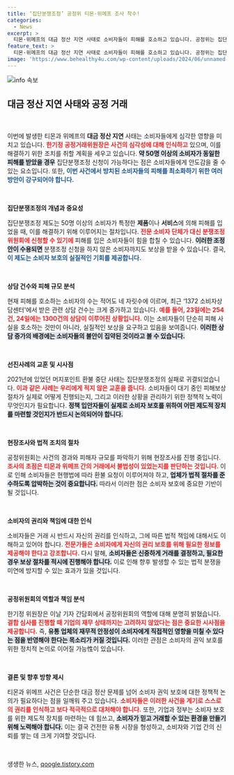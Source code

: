 ```yaml
---
title: ‘집단분쟁조정’ 공정위 티몬·위메프 조사 착수!
categories:
  - News
excerpt: >
  티몬·위메프의 대금 정산 지연 사태로 소비자들이 피해를 호소하고 있습니다. 공정위는 집단분쟁조정 신청을 허가하며 현장 조사를 시작했습니다. 소비자들의 불안감이 커지는 가운데, 과연 이 사태는 어떻게 해결될까요?
feature_text: >
  티몬·위메프의 대금 정산 지연 사태로 소비자들이 피해를 호소하고 있습니다. 공정위는 집단분쟁조정 신청을 허가하며 현장 조사를 시작했습니다. 소비자들의 불안감이 커지는 가운데, 과연 이 사태는 어떻게 해결될까요?
image: 'https://www.behealthy4u.com/wp-content/uploads/2024/06/unnamed-file.png'
---
```


<p><img src="https://www.behealthy4u.com/wp-content/uploads/2024/06/unnamed-file.png" alt="info 속보" /></p>

<h2 data-ke-size="size26">대금 정산 지연 사태와 공정 거래</h2>

<p data-ke-size="size16">&nbsp;</p>

<p>이번에 발생한 티몬과 위메프의 <b>대금 정산 지연</b> 사태는 소비자들에게 심각한 영향을 미치고 있습니다. <b><span style="color: #ee2323;">한기정 공정거래위원장은 사건의 심각성에 대해 인식하고</span></b> 있으며, 이를 해결하기 위한 조치를 취할 계획을 세우고 있습니다. <b><span style="background-color: #21538527;">약 50명 이상의 소비자가 동일한 피해를 받았을 경우</span></b> 집단분쟁조정 신청이 가능하다는 점은 소비자들에게 안도감을 줄 수 있는 요소입니다. 또한, <b><span style="color: #1a5490;">이번 사건에서 방치된 소비자들의 피해를 최소화하기 위한 여러 방안이 강구되어야 합니다.</span></b></p>

<p data-ke-size="size16">&nbsp;</p>

<p><strong>집단분쟁조정의 개념과 중요성</strong></p>

<p>집단분쟁조정 제도는 50명 이상의 소비자가 특정한 <b>제품</b>이나 <b>서비스</b>에 의해 피해를 입었을 때, 이를 해결하기 위해 이루어지는 절차입니다. <b><span style="color: #ee2323;">전문 소비자 단체가 대신 분쟁조정 위원회에 신청할 수 있기에</span></b> 피해를 입은 소비자들이 힘을 합칠 수 있습니다. <b><span style="background-color: #21538527;">이러한 조정안이 수용되면</span></b> 분쟁조정 신청을 하지 않은 소비자까지도 보상을 받을 수 있습니다. 결국,<b><span style="color: #1a5490;">이 제도는 소비자 보호의 실질적인 기회를 제공합니다.</span></b></p>

<p data-ke-size="size16">&nbsp;</p>

<p><strong>상담 건수와 피해 규모 분석</strong></p>

<p>현재 피해를 호소하는 소비자의 수는 적어도 네 자릿수에 이르며, 최근 ‘1372 소비자상담센터'에서 받은 관련 상담 건수는 크게 증가하고 있습니다. <b><span style="color: #ee2323;">예를 들어, 23일에는 254건, 24일에는 1300건의 상담이 이루어진 상황입니다.</span></b> 이는 소비자들이 단순히 피해 사실을 호소하는 것만이 아니라, 실질적인 보상을 요구하고 있음을 보여줍니다. <b><span style="background-color: #21538527;">이러한 상담 증가의 배경에는 소비자들의 불안이 집약된 것이라고 볼 수 있습니다.</span></b></p>

<p data-ke-size="size16">&nbsp;</p>

<p><strong>선진사례의 교훈 및 시사점</strong></p>

<p>2021년에 있었던 머지포인트 환불 중단 사태는 집단분쟁조정의 실패로 귀결되었습니다. <b><span style="color: #ee2323;">이과 같은 사례는 우리에게 적지 않은 교훈을 줍니다.</span></b> 소비자들이 대기 중인 피해보상 절차가 실제로 어떻게 진행되는지, 그리고 이러한 상황을 관리하기 위한 정책적 노력이 무엇인지가 필요합니다. <b><span style="background-color: #21538527;">정책 입안자들이 실제로 소비자 보호를 위하여 어떤 제도적 장치를 마련할 것인지가 반드시 논의되어야 합니다.</span></b></p>

<p data-ke-size="size16">&nbsp;</p>

<p><strong>현장조사와 법적 조치의 절차</strong></p>

<p>공정위원회는 사건의 경과와 피해자 규모를 파악하기 위해 현장조사를 진행 중입니다. <b><span style="color: #ee2323;">조사의 초점은 티몬과 위메프 간의 거래에서 불법성이 있었는지를 판단하는 것입니다.</span></b> 이로 인해 소비자들은 현행법에 따라 환불 요청이 이루어져야 하고, <b><span style="background-color: #21538527;">업체가 법적 절차를 준수하도록 압박하는 것이 중요합니다.</span></b> 따라서 이러한 점은 소비자 보호에 중요한 기반이 될 것입니다.</p>

<p data-ke-size="size16">&nbsp;</p>

<p><strong>소비자의 권리와 책임에 대한 인식</strong></p>

<p>소비자들은 거래 시 반드시 자신의 권리를 인식하고, 그에 따른 법적 책임에 대해서도 이해하고 있어야 합니다. <b><span style="color: #ee2323;">전문가들은 소비자에게 자신의 권리 보호를 위해 필요한 정보를 제공해야 한다고 강조합니다.</span></b> 다시 말해, <b><span style="background-color: #21538527;">소비자들은 신중하게 거래를 결정하고, 필요한 경우 보상 절차를 적시에 진행해야 합니다.</span></b> 이로 인해 향후 발생할 수 있는 법적 분쟁을 미연에 방지할 수 있는 효과가 있을 것입니다.</p>

<p data-ke-size="size16">&nbsp;</p>

<p><strong>공정위원회의 역할과 책임 분석</strong></p>

<p>한기정 위원장은 이날 기자 간담회에서 공정위원회의 역할에 대해 분명히 밝혔습니다. <b><span style="color: #ee2323;">결합 심사를 진행할 때 기업의 재무 상태까지는 고려하지 않았다는 점은 중요한 시사점을 제공합니다.</span></b> 즉, <b><span style="background-color: #21538527;">유통 업체의 재무적 안정성이 소비자에게 직접적인 영향을 미칠 수 있다는 점을 반영해야 한다는 목소리가 커질 것입니다.</span></b> 이러한 관점은 소비자의 권익 보호를 위한 정치적 논의로 이어질 가능性이 있습니다.</p>

<p data-ke-size="size16">&nbsp;</p>

<p><strong>결론 및 향후 방향 제시</strong></p>

<p>티몬과 위메프 사건은 단순한 대금 정산 문제를 넘어 소비자 권익 보호에 대한 정책적 논의가 필요하다는 점을 일깨워 주고 있습니다. <b><span style="color: #ee2323;">소비자들은 이러한 사건을 계기로 스스로의 권리를 인식하고 보다 적극적으로 대처해야 합니다.</span></b> 또한, 기업과 정부는 소비자 보호를 위한 제도적 장치를 마련하는 데 힘쓰고, <b><span style="background-color: #21538527;">소비자가 믿고 거래할 수 있는 환경을 만들기 위해 노력해야 합니다.</span></b> 이는 결국 건전한 유통 시장을 형성하고, 소비자와 기업 간의 신뢰를 쌓는 데 크게 기여할 것입니다.</p>

<p data-ke-size="size16">&nbsp;</p>
생생한 뉴스, <a href="https://qoogle.tistory.com" rel="dofollow">qoogle.tistory.com</a>


